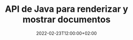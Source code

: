 ---
############################# Static ############################
layout: "product"
date: 2022-02-23T12:00:00+02:00
draft: false

product: "Viewer"
product_tag: "viewer"
platform: "Java"
platform_tag: "java"

############################# Head ############################
head_title: "Java Document Viewer API para PDF Word Excel HTML Imágenes y correos electrónicos"
head_description: "Visualizador de documentos Java y API de representación de archivos. Agregar visor de PDF, visor de Word, visor de Excel, visor de imágenes, visor de HTML, visor de correo electrónico en aplicaciones Java."

############################# Header ############################
title: "API de Java para renderizar y mostrar documentos"
description: "Biblioteca de visor de documentos para desarrollar aplicaciones Java que representan, visualizan y manipulan de forma nativa documentos multiformato compatibles con más de 170 formatos de archivo."
button:
    enable: true
    icon: "fas fa-arrow-down"
    label: "Descargue prueba gratis"
    link: "https://downloads.groupdocs.com/viewer/java"

############################# SubMenu ############################
submenu:
    enable: true
    
    left:
        img_alt: "GroupDocs.Viewer for Java"
        image: "/border/groupdocs-viewer-java.svg"
        product: "GroupDocs.Viewer"
        platform: "Java"

    middle:
        button:
            # button loop
            - link: "#overview"
              text: "Visión de conjunto"

            # button loop
            - link: "#features"
              text: "Características"

            # button loop
            - link: "#support"
              text: "Support"

            # button loop
            - link: "https://products.groupdocs.app/viewer"
              text: "Live Demo"

            # button loop
            - link: "https://purchase.groupdocs.com/pricing/viewer/java"
              text: "Precios"

    right:
        link_download: "https://downloads.groupdocs.com/viewer/java"
        link_learn: "https://docs.groupdocs.com/viewer/java/"
        link_buy: "https://purchase.groupdocs.com"

############################# Visión de conjunto ############################
overview:
    enable: true
    content: |
      GroupDocs.Viewer para Java combina un potente conjunto de API de visor de documentos para mostrar imágenes y formatos de documentos en sus aplicaciones Java sin necesidad de instalar software adicional. Rasteriza de forma nativa los documentos y los convierte a SVG+HTML+CSS para mejorar la calidad de visualización de los documentos al mismo tiempo que ofrece una salida de alta fidelidad y texto verdadero. Uso de la API de representación de documentos: vea rápidamente PDF, HTML, XML, oficina de Microsoft Word, hojas de cálculo de Excel, presentaciones de PowerPoint, correos electrónicos de Outlook, diagramas de Visio, proyectos, metarchivos, imágenes y otros formatos de archivo con facilidad y menos riesgos de programación. También puede mostrar archivos protegidos con contraseña y permitir obtener la representación del documento como HTML, imagen o formulario PDF después de la representación. Nuestra biblioteca de visor de archivos es bastante personalizable, ya que le permite mostrar el documento completo o renderizarlo parcialmente para acelerar el proceso. A través de GroupDocs.Viewer para la API de Java, puede ver páginas, un rango de celdas específico en una hoja de cálculo o incluso representar una capa de documento individual en formatos, como PDF y CAD.  
        
      GroupDocs.Viewer para la API de Java le permite representar documentos con o sin anotaciones o comentarios para los formatos de archivo admitidos. También le permite agregar directorios de fuentes personalizados y extraer información básica del documento, como tipo de archivo, extensión, nombre, número de páginas, etc. 
        
      GroupDocs.Viewer para Java es compatible con todas las versiones de Java y es compatible con los sistemas operativos populares (Windows, Linux, macOS) que pueden ejecutar el tiempo de ejecución de Java.
    tabs:
      enable: true     
      
      ## TAB ONE ##
      tab_one:
        description: |
          A continuación se muestra una descripción general de GroupDocs.Viewer para Java:

        right:
          enable: true
          icon: "fab fa-html5"
          title: "Visión de conjunto"
          content: |
            * Mostrar más de 50 tipos de documentos
            * Obtener HTML, Imagen, Versión PDF
            * Rotar y reordenar
            * Aplicar marca de agua
            * Caché para proceso rápido
            * Agregar fuentes personalizadas
            * Aplicar estándares de codificación
            * Manejador de datos de entrada personalizado
            * Renderizar con control de cambios
            * Renderizar como HTML receptivo
            * Renderizar capas de PDF y CAD
            * Procesar archivos protegidos
      
      ## TAB TWO ##
      tab_two:
        description: |
          GroupDocs.Viewer para Java es compatible con todos los [formatos de archivo de documentos](https://docs.groupdocs.com/viewer/java/supported-document-formats/), incluidos: oficina de Microsoft, imágenes, diagramas y muchos otros.

        left:
          enable: true
          table:
            # table loop
            - title: "oficina de Microsoft"
              content: |
                * **Word:** DOC, DOCX, DOCM, DOT, DOTX, DOTM, RTF, TXT
                * **Excel:** XLS, XLSX, XLSM, XLSB, XLTM, XLT, XLTM, XLTX, XLAM, SXC, SpreadsheetML
                * **PowerPoint:** PPT, PPTX, PPS, PPSX, PPSM, POT, POTM, POTX, PPTM
                * **Visio:** VSD, VDX, VSS, VSSX, VSX, VST, VSTX, VTX, VSDX, VDW, VSTM, VSSM, VSDM
                * **Project:** MPP, MPT, MPX
                * **Outlook:** MSG, EML, EMLX, PST, OST
                * **OneNote:** ONE

            # table loop
            - title: "Otros formatos"
              content: |
                * **PDF Formats:** PDF, TEX, XPS, OXPS
                * **OpenDocument:** ODT, OTT, ODS, ODP, OTP, OTS, ODG, OTG, FODP, FODG
                * **Delimiter-Separated Values:** CSV, TSV
                * **Web:** HTML, MHT, MHTML
                * **Metafile:** WMF, EMF, CGM, WMZ, EMZ
                * **PostScript:** PS, EPS
                * **Archives:** ZIP, TAR, BZ2, GZ, RAR, RAR5
                * **Various:** OBJ, EPUB, MOBI, DjVu, XML, VCF, VCARD, NUMBER, NSF

        right:
          enable: true
          table:
            # table loop
            - title: "Imágenes, gráficos y diagramas"
              content: |
                * **Images:** BMP, GIF, JPG, PNG, TIFF, multi-page TIFF, WebP, DNG, DIB, DCM
                * **Windows Icon:** ICO
                * **Scalable Vector Graphics:** SVG, CDR, CMX, IGS, SVGZ
                * **Jpeg2000:** JP2, J2C, J2K, JPC, JPF, JPX, JPM
                * **Adobe Photoshop:** PSD, PSB
                * **Printer Command Language:** PCL
                * **Stereo Lithography (3D Printing):** STL
                * **Industry Foundation Classes:** IFC
                * **Medical Imaging:** DICOM
                * **Plotter Documents:** PLT, HPG
                * **Autodesk Design Web Formats:** DWF, DWG
                * **AutoCAD Drawing:** DGN, DWT, IFC, STL, CF2
                * **ISFF-based DGN (V7):** DGN

            # table loop
            - title: "Formatos de lenguajes de programación"
              content: |
                * **C/C++/C# Files:** C, CC, CS, CPP, CXX, C#, H, HH, M, MM
                * **Java/JavaScript Files:** JAVA, JS, JSON, PROPERTIES
                * **Varios:** VB, PHP, SQL, PL, PY, PV, RB, RST, SASS, SCALA, SCM, SCRIPT, AS, AS3, ASM, BAT, CMAKE, CSS, DIFF, ERB, GROOVY, HAML, LESS, LOG, M, MAKE, MD, ML, MM, SH, SML, VIM, YAML

      ## TAB THREE ##
      tab_three:
        description: |
          GroupDocs.Viewer for Java apoya siguiendo Sistemas operativos, Frameworks & Gerente de empaquetacións:
        
        left:
          enable: true
          table:
            # table loop
            - icon: "fab fa-windows"
              title: "Sistemas operativos"
              content: |
                * Microsoft Windows Desktop
                * Microsoft Windows Server
                * Linux
                * MacOS

            # table loop
            - icon: "fas fa-code"
              title: "Marcos compatibles"
              content: |
                * Java 7 (1.7) y superior

        right:
          enable: true
          table:
            # table loop
            - icon: "fas fa-cogs"
              title: "Entornos de desarrollo"
              content: |
                * NetBeans
                * IntelliJ IDEA
                * Eclipse
            # table loop
            - icon: "fas fa-tools"
              title: "Herramienta de automatización de compilación"
              content: |
                * Maven

############################# Características ############################
features:
    enable: true
    title: "GroupDocs.Viewer for Java Características"

    feature:
      # feature loop
      - icon: "fas fa-copy"
        content: "Visor de HTML, PDF, imágenes, Word, Excel y otros formatos de documentos"

      # feature loop
      - icon: "fas fa-eye"
        content: "Renderice archivos de dibujos de AutoCAD (DWG) a formato SVG"

      # feature loop
      - icon: "fas fa-bolt"
        content: "Ajustar el color de fondo del archivo convertido"
      
      # feature loop
      - icon: "fas fa-file-powerpoint"
        content: "Rasterizar y Convertir Documentos a SVG, HTML y CSS"

      # feature loop
      - icon: "fas fa-code"
        content: "Obtenga representación HTML, imagen o PDF de documentos a través de la representación"

      # feature loop
      - icon: "fas fa-cloud"
        content: "Versiones en caché de documentos para acelerar el tiempo de carga"

      # feature loop
      - icon: "fas fa-remove-format"
        content: "Configurar directorios de fuentes personalizadas"

      # feature loop
      - icon: "fas fa-comment-slash"
        content: "Aplicar estándares de codificación to Word, Excel and Email Documents"

      # feature loop
      - icon: "fas fa-location-arrow"
        content: "Procesar documentos de forma remota en FTP o almacenamiento en la nube"

      # feature loop
      - icon: "fas fa-border-all"
        content: "Eliminar o conservar anotaciones y comentarios durante la renderización"

      # feature loop
      - icon: "fas fa-wrench"
        content: "Renderizar páginas de documentos como páginas HTML separadas"

      # feature loop
      - icon: "fas fa-columns"
        content: "Renderizar diapositivas y páginas ocultas y aplicar el reordenamiento de página al documento renderizado"

      # feature loop
      - icon: "fas fa-file-word"
        content: "Renderizar Rango de Páginas, Páginas Específicas o Todas las Páginas en HTML"

      # feature loop
      - icon: "fas fa-envelope"
        content: "Representar u ocultar comentarios de documentos"

      # feature loop
      - icon: "fas fa-print"
        content: "Cree HTML receptivo para algunos formatos de documentos a través de la representación"

      # feature loop
      - icon: "fas fa-file-archive"
        content: "Reduzca el tamaño de archivo resultante del HTML procesado mediante la exclusión de fuentes"

      # feature loop
      - icon: "fas fa-lock"
        content: "Elimine comentarios, espacios en blanco adicionales, etc., para minimizar la salida HTML y CSS"

      # feature loop
      - icon: "fas fa-file-code"
        content: "Usar coordenadas del documento de origen para leer el texto contenido"
      
      # feature loop
      - icon: "fas fa-fill-drip"
        content: "Mostrar/ocultar borde de celda en hojas de Excel de la salida renderizada"

      # feature loop
      - icon: "fas fa-file-excel"
        content: "Representar un número específico de filas de cada página en una hoja de Excel"

      # feature loop
      - icon: "fas fa-heading"
        content: "Modelo de renderizado y todos los diseños no vacíos o un diseño particular de un archivo CAD"

      # feature loop
      - icon: "fas fa-project-diagram"
        content: "Procesar los elementos en los archivos de datos de Outlook (OST/PST) como PDF"

      # feature loop
      - icon: "fas fa-cube"
        content: "Representación en mosaico o representación por coordenadas de documentos CAD como imagen, HTML o PDF"

      # feature loop
      - icon: "fab fa-uncharted"
        content: "Establecer restricciones de impresión al renderizar a PDF"

    more_feature:
      # more_feature_loop
      - title: "API eficiente y confiable para ver documentos"
        content: |
          GroupDocs.Viewer for Java API se puede usar para ver, representar y mostrar documentos de más de 150 formatos de archivo diferentes. Se realiza de forma fiable y eficiente manteniendo intactos el contenido y la estructura del documento. El siguiente ejemplo muestra el nivel de facilidad con el que GroupDocs.Viewer para la API de Java representa un archivo DOCX como un archivo de imagen usando Java:
          
          ```java
          // Inicializar visor
          Viewer viewer = new Viewer("sample.docx");
          // Crear opciones de vista
          PdfViewOptions viewOptions = new PdfViewOptions();
          // Convierta el archivo a PDF y verifique la salida en el directorio actual
          viewer.view(viewOptions);
          ```
      # more_feature_loop
      - title: "Realizar transformaciones durante la representación de documentos"
        content: "GroupDocs.Viewer for Java API le ofrece varias opciones de transformación para aplicar en el documento renderizado para una visualización y visualización más personalizada. Puede girar las páginas proporcionando el ángulo. Puede el orden de las páginas renderizadas. Aplique texto específico como marca de agua a páginas o imágenes renderizadas. A través de GroupDocs.Viewer para la API de Java, también tiene la capacidad de agregar fuentes personalizadas al documento que se está procesando."

      # more_feature_loop
      - title: "Trabajar con archivos adjuntos de correo electrónico"
        content: "GroupDocs.Viewer for Java API le permite obtener archivos adjuntos específicos o todos de un correo electrónico. Una vez que obtenga los archivos adjuntos de correo electrónico requeridos, puede convertir estos archivos adjuntos en imágenes o HTML."

############################# Support ############################
support:
    enable: true

############################# Solutions ############################
solutions:
    enable: true
    title: "GroupDocs.Viewer ofrece API de visualización de documentos para otros entornos de desarrollo populares"

    solution:
        # solution loop
        - img_alt: "GroupDocs.Viewer for .NET"
          image: "/border/groupdocs-viewer-net.svg"
          product: "GroupDocs.Viewer"
          platform: ".NET"
          link: "/viewer/net/"

############################# Back to top ###############################
back_to_top:
  enable: true
---